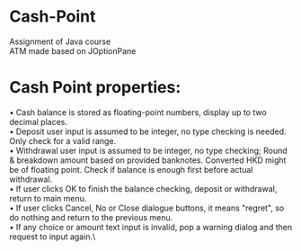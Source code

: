 # Cash-Point
Assignment of Java course\
ATM made based on JOptionPane

# Cash Point properties:
• Cash balance is stored as floating-point numbers, display up to two decimal places.\
• Deposit user input is assumed to be integer, no type checking is needed. Only check for a valid range.\
• Withdrawal user input is assumed to be integer, no type checking; Round & breakdown amount based on
provided banknotes. Converted HKD might be of floating point. Check if balance is enough first before
actual withdrawal.\
• If user clicks OK to finish the balance checking, deposit or withdrawal, return to main menu.\
• If user clicks Cancel, No or Close dialogue buttons, it means "regret", so do nothing and return to the
previous menu.\
• If any choice or amount text input is invalid, pop a warning dialog and then request to input again.\
